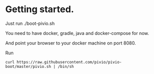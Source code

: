 # Getting started.

Just run ./boot-pivio.sh

You need to have docker, gradle, java and docker-compose for now.

And point your browser to your docker machine on port 8080.

Run

```
curl https://raw.githubusercontent.com/pivio/pivio-boot/master/pivio.sh | /bin/sh
```

